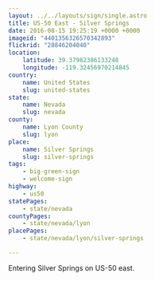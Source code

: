 ```yaml
---
layout: ../../layouts/sign/single.astro
title: US-50 East - Silver Springs
date: 2016-08-15 19:25:19 +0000 +0000
imageid: "4401356326570342893"
flickrid: "28846204040"
location:
    latitude: 39.37982386133248
    longitude: -119.32456970214845
country:
    name: United States
    slug: united-states
state:
    name: Nevada
    slug: nevada
county:
    name: Lyon County
    slug: lyon
place:
    name: Silver Springs
    slug: silver-springs
tags:
    - big-green-sign
    - welcome-sign
highway:
    - us50
statePages:
    - state/nevada
countyPages:
    - state/nevada/lyon
placePages:
    - state/nevada/lyon/silver-springs

---
```

Entering Silver Springs on US-50 east.